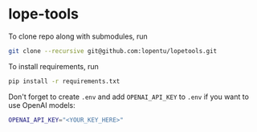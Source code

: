 # lope-tools

To clone repo along with submodules, run 
```bash
git clone --recursive git@github.com:lopentu/lopetools.git
```

To install requirements, run 

```bash
pip install -r requirements.txt
```

Don't forget to create `.env` and add `OPENAI_API_KEY` to `.env` if you want to use OpenAI models:
```bash
OPENAI_API_KEY="<YOUR_KEY_HERE>"
````


